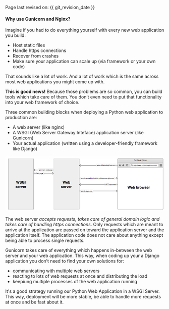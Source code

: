 Page last revised on: {{ git_revision_date }}

#### Why use Gunicorn and Nginx?

Imagine if you had to do everything yourself with every new web application you build:

* Host static files
* Handle https connections
* Recover from crashes
* Make sure your application can scale up (via framework or your own code)

That sounds like a lot of work. 
And a lot of work which is the same across most web applications you might come up with.

**This is good news!** Because those problems are so common, you can build tools which take care of them. You don’t even need to put that functionality into your web framework of choice.

Three common building blocks when deploying a Python web application to production are:

* A web server (like nginx)
* A WSGI (Web Server Gateway Inteface) application server (like Gunicorn)
* Your actual application (written using a developer-friendly framework like Django)

![service](img/service.png)

The web server *accepts requests, takes care of general domain logic and takes care of handling https connections*. Only requests which are meant to arrive at the application are passed on toward the application server and the application itself. The application code does not care about anything except being able to process single requests.

Gunicorn takes care of everything which happens in-between the web server and your web application. This way, when coding up your a Django application you don’t need to find your own solutions for:

* communicating with multiple web servers
* reacting to lots of web requests at once and distributing the load
* keepiung multiple processes of the web application running

It's a good strategy running our Python Web Application in a WSGI Server. This way, deployment will be more stable, be able to handle more requests at once and be fast about it.

